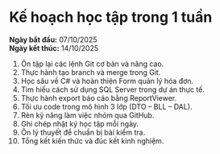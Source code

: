 # Kế hoạch học tập trong 1 tuần

**Ngày bắt đầu:** 07/10/2025  
**Ngày kết thúc:** 14/10/2025  

1. Ôn tập lại các lệnh Git cơ bản và nâng cao.  
2. Thực hành tạo branch và merge trong Git.  
3. Học sâu về C# và hoàn thiện Form quản lý hóa đơn.  
4. Tìm hiểu cách sử dụng SQL Server trong dự án thực tế.  
5. Thực hành export báo cáo bằng ReportViewer.  
6. Tối ưu code trong mô hình 3 lớp (DTO – BLL – DAL).  
7. Rèn kỹ năng làm việc nhóm qua GitHub.  
8. Ghi chép nhật ký học tập mỗi ngày.  
9. Ôn lý thuyết để chuẩn bị bài kiểm tra.  
10. Tổng kết kiến thức và đúc kết kinh nghiệm.
